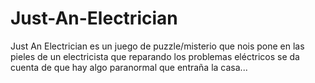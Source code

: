 # Just-An-Electrician
Just An Electrician es un juego de puzzle/misterio que nois pone en las pieles de un electricista que reparando los problemas eléctricos se da cuenta de que hay algo paranormal que entraña la casa...
